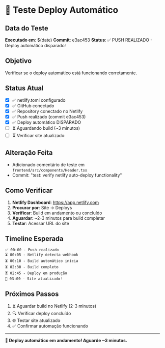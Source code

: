 # 🧪 Teste Deploy Automático

## Data do Teste
**Executado em**: $(date)
**Commit**: e3ac453
**Status**: ✅ PUSH REALIZADO - Deploy automático disparado!

## Objetivo
Verificar se o deploy automático está funcionando corretamente.

## Status Atual
- [x] ✅ netlify.toml configurado
- [x] ✅ GitHub conectado
- [x] ✅ Repository conectado no Netlify
- [x] ✅ Push realizado (commit e3ac453)
- [x] ✅ Deploy automático DISPARADO
- [ ] ⏳ Aguardando build (~3 minutos)
- [ ] ⏳ Verificar site atualizado

## Alteração Feita
- Adicionado comentário de teste em `frontend/src/components/Header.tsx`
- Commit: "test: verify netlify auto-deploy functionality"

## Como Verificar
1. **Netlify Dashboard**: https://app.netlify.com
2. **Procurar por**: Site → Deploys
3. **Verificar**: Build em andamento ou concluído
4. **Aguardar**: ~2-3 minutos para build completar
5. **Testar**: Acessar URL do site

## Timeline Esperada
```
✅ 00:00 - Push realizado
⏳ 00:05 - Netlify detecta webhook
⏳ 00:10 - Build automático inicia
⏳ 02:30 - Build completo
⏳ 02:45 - Deploy em produção
🎉 03:00 - Site atualizado!
```

## Próximos Passos
1. ⏳ Aguardar build no Netlify (2-3 minutos)
2. 🔍 Verificar deploy concluído
3. 🌐 Testar site atualizado
4. ✅ Confirmar automação funcionando

---

**🚀 Deploy automático em andamento! Aguarde ~3 minutos.** 